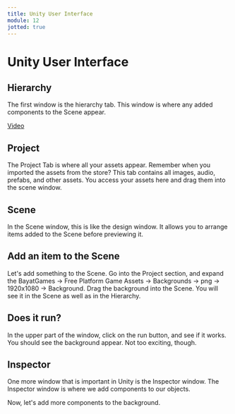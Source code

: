 ```yaml
---
title: Unity User Interface
module: 12
jotted: true
---
```


# Unity User Interface

## Hierarchy

The first window is the hierarchy tab.  This window is where any added components to the Scene appear.

<a href="https://umontana.zoom.us/rec/play/usclcOis_Tw3S9ySsASDBvB9W9S0e6ms0nRP_vsJyk23V3UEMwCvbuQaZrEcmpJUYUqcayG00rGGgoDy?continueMode=true" target="_new">Video</a>

## Project

The Project Tab is where all your assets appear.  Remember when you imported the assets from the store?  This tab contains all images, audio, prefabs, and other assets.  You access your assets here and drag them into the scene window.

## Scene

In the Scene window, this is like the design window.  It allows you to arrange items added to the Scene before previewing it.

## Add an item to the Scene

Let's add something to the Scene.  Go into the Project section, and expand the BayatGames -> Free Platform Game Assets -> Backgrounds -> png -> 1920x1080 -> Background.  Drag the background into the  Scene.  You will see it in the Scene as well as in the Hierarchy.

## Does it run?

In the upper part of the window, click on the run button, and see if it works. You should see the background appear.  Not too exciting, though.

## Inspector

One more window that is important in Unity is the Inspector window.  The Inspector window is where we add components to our objects.

Now, let's add more components to the background.